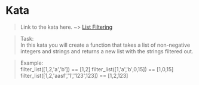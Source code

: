 # Kata
>Link to the kata here. ~>
[List Filtering](https://www.codewars.com/kata/53dbd5315a3c69eed20002dd)

>Task: <br/>
In this kata you will create a function that takes a list of non-negative integers and strings and returns a new list with the strings filtered out.


>Example: <br/>
filter_list([1,2,'a','b']) == [1,2]
filter_list([1,'a','b',0,15]) == [1,0,15]
filter_list([1,2,'aasf','1','123',123]) == [1,2,123]
